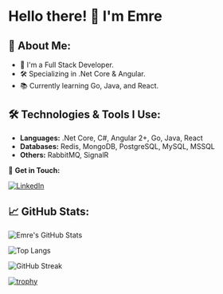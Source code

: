 # Hello there! 👋 I'm Emre

## 📖 **About Me:**
- 💼 I'm a Full Stack Developer.
- 🛠️ Specializing in .Net Core & Angular.
- 📚 Currently learning Go, Java, and React.

## 🛠 Technologies & Tools I Use:

- **Languages:** .Net Core, C#, Angular 2+, Go, Java, React
- **Databases:** Redis, MongoDB, PostgreSQL, MySQL, MSSQL
- **Others:** RabbitMQ, SignalR

🔗 **Get in Touch:**

[![LinkedIn](https://img.shields.io/badge/LinkedIn-0077B5?style=for-the-badge&logo=linkedin&logoColor=white)](https://www.linkedin.com/in/zemreyilmaz/)

## 📈 GitHub Stats:

![Emre's GitHub Stats](https://github-readme-stats.vercel.app/api?username=zemreyilmaz&show_icons=true&theme=radical)

![Top Langs](https://github-readme-stats.vercel.app/api/top-langs/?username=zemreyilmaz&theme=radical)

![GitHub Streak](https://github-readme-streak-stats.herokuapp.com/?user=zemreyilmaz&theme=radical)

[![trophy](https://github-profile-trophy.vercel.app/?username=zemreyilmaz&theme=radical)](https://github.com/ryo-ma/github-profile-trophy)


<!--
**zemreyilmaz/zemreyilmaz** is a ✨ _special_ ✨ repository because its `README.md` (this file) appears on your GitHub profile.

Here are some ideas to get you started:

- 🔭 I’m currently working on ...
- 🌱 I’m currently learning ...
- 👯 I’m looking to collaborate on ...
- 🤔 I’m looking for help with ...
- 💬 Ask me about ...
- 📫 How to reach me: ...
- 😄 Pronouns: ...
- ⚡ Fun fact: ...
-->
